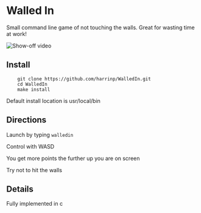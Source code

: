 # Walled In
Small command line game of not touching the walls. Great for wasting time at work!

![Show-off video](https://github.com/harrinp/WalledIn/blob/master/walledinvid.gif "Show off Video")

## Install
```
    git clone https://github.com/harrinp/WalledIn.git
    cd WalledIn
    make install
```
Default install location is usr/local/bin

## Directions

Launch by typing `walledin`

Control with WASD

You get more points the further up you are on screen

Try not to hit the walls

## Details

Fully implemented in c
